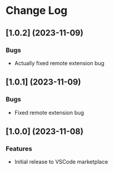 # Change Log

## [1.0.2] (2023-11-09)
### Bugs
* Actually fixed remote extension bug

## [1.0.1] (2023-11-09)
### Bugs
* Fixed remote extension bug

## [1.0.0] (2023-11-08)
### Features
* Initial release to VSCode marketplace